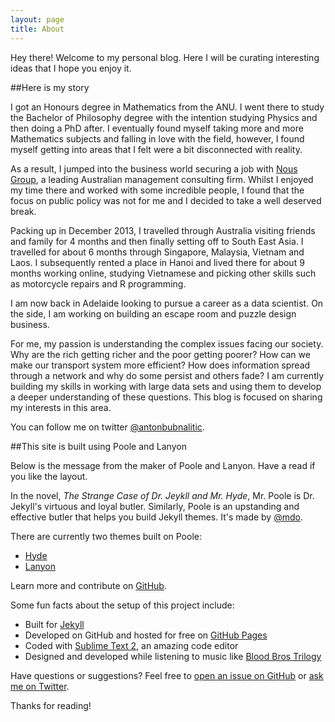```yaml
---
layout: page
title: About
---
```


<p class="message">
  Hey there! Welcome to my personal blog. Here I will be curating interesting ideas that I hope you enjoy it.
</p>

##Here is my story

I got an Honours degree in Mathematics from the ANU. I went there to study the Bachelor of Philosophy degree with the intention studying Physics and then doing a PhD after. I eventually found myself taking more and more Mathematics subjects and falling in love with the field, however, I found myself getting into areas that I felt were a bit disconnected with reality.

As a result, I jumped into the business world securing a job with [Nous Group](http://www.nousgroup.com/au/), a leading Australian management consulting firm. Whilst I enjoyed my time there and worked with some incredible people, I found that the focus on public policy was not for me and I decided to take a well deserved break.

Packing up in December 2013, I travelled through Australia visiting friends and family for 4 months and then finally setting off to South East Asia. I travelled for about 6 months through Singapore, Malaysia, Vietnam and Laos. I subsequently rented a place in Hanoi and lived there for about 9 months working online, studying Vietnamese and picking other skills such as motorcycle repairs and R programming.

I am now back in Adelaide looking to pursue a career as a data scientist. On the side, I am working on building an escape room and puzzle design business. 

For me, my passion is understanding the complex issues facing our society. Why are the rich getting richer and the poor getting poorer? How can we make our transport system more efficient? How does information spread through a network and why do some persist and others fade? I am currently building my skills in working with large data sets and using them to develop a deeper understanding of these questions. This blog is focused on sharing my interests in this area.

You can follow me on twitter [@antonbubnalitic](https://twitter.com/antonbubnalitic).

##This site is built using Poole and Lanyon 

<p class="message">
Below is the message from the maker of Poole and Lanyon. Have a read if you like the layout.
</p>


In the novel, *The Strange Case of Dr. Jeykll and Mr. Hyde*, Mr. Poole is Dr. Jekyll's virtuous and loyal butler. Similarly, Poole is an upstanding and effective butler that helps you build Jekyll themes. It's made by [@mdo](https://twitter.com/mdo).

There are currently two themes built on Poole:

* [Hyde](http://hyde.getpoole.com)
* [Lanyon](http://lanyon.getpoole.com)

Learn more and contribute on [GitHub](https://github.com/poole).

Some fun facts about the setup of this project include:

* Built for [Jekyll](http://jekyllrb.com)
* Developed on GitHub and hosted for free on [GitHub Pages](https://pages.github.com)
* Coded with [Sublime Text 2](http://sublimetext.com), an amazing code editor
* Designed and developed while listening to music like [Blood Bros Trilogy](https://soundcloud.com/maddecent/sets/blood-bros-series)

Have questions or suggestions? Feel free to [open an issue on GitHub](https://github.com/poole/issues/new) or [ask me on Twitter](https://twitter.com/mdo).

Thanks for reading!

